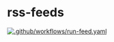 # rss-feeds
[![.github/workflows/run-feed.yaml](https://github.com/alan-y/rss-feeds/actions/workflows/run-feed.yaml/badge.svg)](https://github.com/alan-y/rss-feeds/actions/workflows/run-feed.yaml)